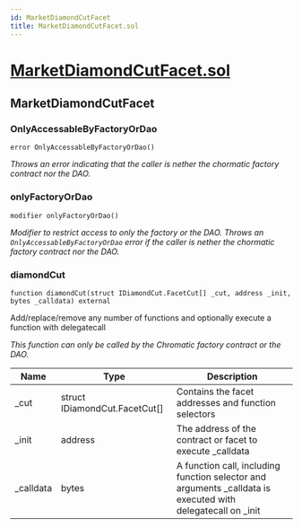 ```yaml
---
id: MarketDiamondCutFacet
title: MarketDiamondCutFacet.sol
---
```

# [MarketDiamondCutFacet.sol](https://github.com/chromatic-protocol/contracts/tree/main/contracts/core/facets/market/MarketDiamondCutFacet.sol)

## MarketDiamondCutFacet

### OnlyAccessableByFactoryOrDao

```solidity
error OnlyAccessableByFactoryOrDao()
```

_Throws an error indicating that the caller is nether the chormatic factory contract nor the DAO._

### onlyFactoryOrDao

```solidity
modifier onlyFactoryOrDao()
```

_Modifier to restrict access to only the factory or the DAO.
     Throws an `OnlyAccessableByFactoryOrDao` error if the caller is nether the chormatic factory contract nor the DAO._

### diamondCut

```solidity
function diamondCut(struct IDiamondCut.FacetCut[] _cut, address _init, bytes _calldata) external
```

Add/replace/remove any number of functions and optionally execute
        a function with delegatecall

_This function can only be called by the Chromatic factory contract or the DAO._

| Name | Type | Description |
| ---- | ---- | ----------- |
| _cut | struct IDiamondCut.FacetCut[] | Contains the facet addresses and function selectors |
| _init | address | The address of the contract or facet to execute _calldata |
| _calldata | bytes | A function call, including function selector and arguments                  _calldata is executed with delegatecall on _init |

